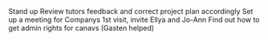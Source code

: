 Stand up
Review tutors feedback and correct project plan accordingly
Set up a meeting for Companys 1st visit, invite Ellya and Jo-Ann
Find out how to get admin rights for canavs (Gasten helped)


